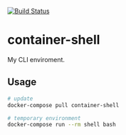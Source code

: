 [![Build Status](https://travis-ci.org/CMeza99/container-shell.svg?branch=develop)](https://travis-ci.org/CMeza99/container-shell)

# container-shell
My CLI enviroment.

## Usage

```sh
# update
docker-compose pull container-shell

# temporary environment
docker-compose run --rm shell bash
```
